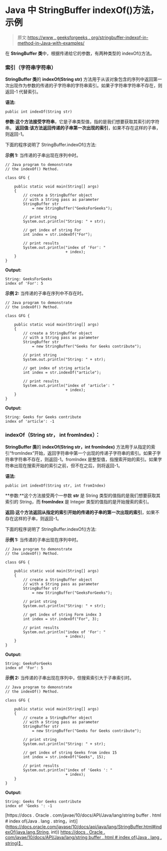 # Java 中 StringBuffer indexOf()方法，示例

> 原文:[https://www . geeksforgeeks . org/stringbuffer-indexof-in-method-in-Java-with-examples/](https://www.geeksforgeeks.org/stringbuffer-indexof-method-in-java-with-examples/)

在 **StringBuffer 类**中，根据传递给它的参数，有两种类型的 indexOf()方法。

### 索引（字符串字符串）

**StringBuffer 类**的 **indexOf(String str)** 方法用于从该对象包含的序列中返回第一次出现作为参数的传递的子字符串的字符串索引。如果子字符串字符串不存在，则返回-1 代替索引。

**语法:**

```
public int indexOf(String str)
```

**参数:**这个方法接受**字符串**，它是子串类型值，指的是我们想要获取其索引的字符串。
**返回值:**该方法返回**传递的子串第一次出现的索引**，如果不存在这样的子串，则返回-1。

下面的程序说明了 StringBuffer.indexOf()方法:

**示例 1:** 当传递的子串出现在序列中时。

```
// Java program to demonstrate
// the indexOf() Method.

class GFG {

    public static void main(String[] args)
    {
        // create a StringBuffer object
        // with a String pass as parameter
        StringBuffer str
            = new StringBuffer("GeeksForGeeks");

        // print string
        System.out.println("String: " + str);

        // get index of string For
        int index = str.indexOf("For");

        // print results
        System.out.println("index of 'For': "
                           + index);
    }
}
```

**Output:**

```
String: GeeksForGeeks
index of 'For': 5

```

**示例 2:** 当传递的子串在序列中不存在时。

```
// Java program to demonstrate
// the indexOf() Method.

class GFG {

    public static void main(String[] args)
    {
        // create a StringBuffer object
        // with a String pass as parameter
        StringBuffer str
            = new StringBuffer("Geeks for Geeks contribute");

        // print string
        System.out.println("String: " + str);

        // get index of string article
        int index = str.indexOf("article");

        // print results
        System.out.println("index of 'article': "
                           + index);
    }
}
```

**Output:**

```
String: Geeks for Geeks contribute
index of 'article': -1

```

### indexOf（String str， int fromIndex）：

**StringBuffer 类**的 **indexOf(String str，int fromIndex)** 方法用于从指定的索引“fromIndex”开始，返回字符串中第一个出现的传递子字符串的索引。如果子字符串字符串不存在，则返回-1。fromIndex 是整型值，指搜索开始的索引。如果字符串出现在搜索开始的索引之前，但不在之后，则将返回-1。

**语法:**

```
public int indexOf(String str, int fromIndex)
```

**参数:**这个方法接受两个一参数 **str** 是 String 类型的值指的是我们想要获取其索引的 String，而 **fromIndex** 是 Integer 类型的值指的是开始搜索的索引。

**返回:**这个方法返回**从指定的索引开始的传递的子串的第一次出现的索引**，如果不存在这样的子串，则返回-1。

下面的程序说明了 StringBuffer.indexOf()方法:

**示例 1:** 当传递的子串出现在序列中时。

```
// Java program to demonstrate
// the indexOf() Method.

class GFG {

    public static void main(String[] args)
    {
        // create a StringBuffer object
        // with a String pass as parameter
        StringBuffer str
            = new StringBuffer("GeeksForGeeks");

        // print string
        System.out.println("String: " + str);

        // get index of string Form index 3
        int index = str.indexOf("For", 3);

        // print results
        System.out.println("index of 'For': "
                           + index);
    }
}
```

**Output:**

```
String: GeeksForGeeks
index of 'For': 5

```

**示例 2:** 当传递的子串出现在序列中，但搜索索引大于子串索引时。

```
// Java program to demonstrate
// the indexOf() Method.

class GFG {

    public static void main(String[] args)
    {
        // create a StringBuffer object
        // with a String pass as parameter
        StringBuffer str
            = new StringBuffer("Geeks for Geeks contribute");

        // print string
        System.out.println("String: " + str);

        // get index of string Geeks from index 15
        int index = str.indexOf("Geeks", 15);

        // print results
        System.out.println("index of 'Geeks ': "
                           + index);
    }
}
```

**Output:**

```
String: Geeks for Geeks contribute
index of 'Geeks ': -1

```

[https://docs . Oracle . com/javae/10/docs/API/Java/lang/string buffer . html # index of(Java . lang . string，int)](https://docs.oracle.com/javase/10/docs/api/java/lang/StringBuffer.html#indexOf(java.lang.String, int))
[https://docs . Oracle . com/javae/10/docs/API/Java/lang/string buffer . html # index of(Java . lang . string)】](https://docs.oracle.com/javase/10/docs/api/java/lang/StringBuffer.html#indexOf(java.lang.String))